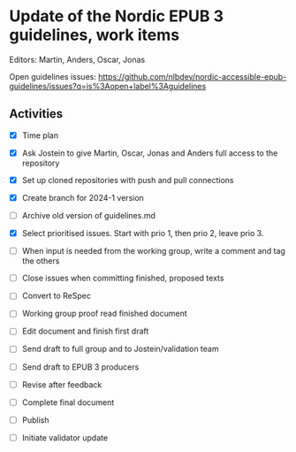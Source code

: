 Update of the Nordic EPUB 3 guidelines, work items
================================================

Editors: Martin, Anders, Oscar, Jonas

Open guidelines issues: https://github.com/nlbdev/nordic-accessible-epub-guidelines/issues?q=is%3Aopen+label%3Aguidelines

## Activities
- [x] Time plan
- [x] Ask Jostein to give Martin, Oscar, Jonas and Anders full access to the repository
- [x] Set up cloned repositories with push and pull connections
- [x] Create branch for 2024-1 version
- [ ] Archive old version of guidelines.md
- [x] Select prioritised issues. Start with prio 1, then prio 2, leave prio 3.
- [ ] When input is needed from the working group, write a comment and tag the others
- [ ] Close issues when committing finished, proposed texts
- [ ] Convert to ReSpec
- [ ] Working group proof read finished document
- [ ] Edit document and finish first draft
- [ ] Send draft to full group and to Jostein/validation team
- [ ] Send draft to EPUB 3 producers
- [ ] Revise after feedback
- [ ] Complete final document
- [ ] Publish
- [ ] Initiate validator update

